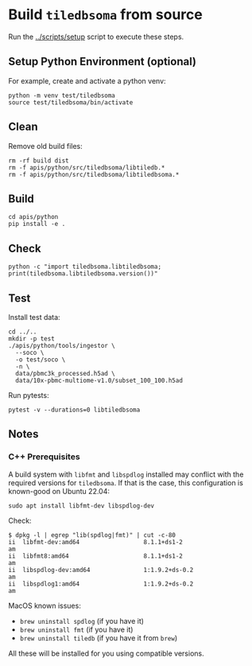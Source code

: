 # Build `tiledbsoma` from source

Run the [../scripts/setup](../scripts/setup) script to execute these steps.

## Setup Python Environment (optional)

For example, create and activate a python venv:
```
python -m venv test/tiledbsoma
source test/tiledbsoma/bin/activate
```

## Clean

Remove old build files:
```
rm -rf build dist
rm -f apis/python/src/tiledbsoma/libtiledb.*
rm -f apis/python/src/tiledbsoma/libtiledbsoma.*
```

## Build

```
cd apis/python
pip install -e .
```

## Check

```
python -c "import tiledbsoma.libtiledbsoma; print(tiledbsoma.libtiledbsoma.version())"
```

## Test

Install test data:
```
cd ../..
mkdir -p test
./apis/python/tools/ingestor \
  --soco \
  -o test/soco \
  -n \
  data/pbmc3k_processed.h5ad \
  data/10x-pbmc-multiome-v1.0/subset_100_100.h5ad
```

Run pytests:
```
pytest -v --durations=0 libtiledbsoma
```

## Notes

### C++ Prerequisites

A build system with `libfmt` and `libspdlog` installed may conflict with the required versions for `tiledbsoma`. If that is the case, this configuration is known-good on Ubuntu 22.04:

```
sudo apt install libfmt-dev libspdlog-dev
```

Check:

```
$ dpkg -l | egrep "lib(spdlog|fmt)" | cut -c-80
ii  libfmt-dev:amd64                  8.1.1+ds1-2                             am
ii  libfmt8:amd64                     8.1.1+ds1-2                             am
ii  libspdlog-dev:amd64               1:1.9.2+ds-0.2                          am
ii  libspdlog1:amd64                  1:1.9.2+ds-0.2                          am
```

MacOS known issues:

* `brew uninstall spdlog` (if you have it)
* `brew uninstall fmt` (if you have it)
* `brew uninstall tiledb` (if you have it from `brew`)

All these will be installed for you using compatible versions.
